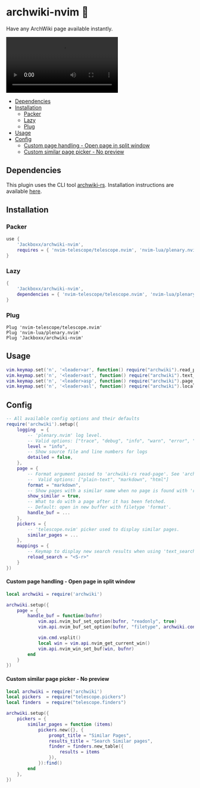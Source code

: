 # archwiki-nvim 📖

Have any ArchWiki page available instantly.

![preview](./preview.mp4)

<!--toc:start-->
- [Dependencies](#dependencies)
- [Installation](#installation)
  - [Packer](#packer)
  - [Lazy](#lazy)
  - [Plug](#plug)
- [Usage](#usage)
- [Config](#config)
  - [Custom page handling - Open page in split window](#custom-page-handling-open-page-in-split-window)
  - [Custom similar page picker - No preview](#custom-similar-page-picker-no-preview)
<!--toc:end-->

## Dependencies

This plugin uses the CLI tool [archwiki-rs](https://gitlab.com/jackboxx/archwiki-rs).
Installation instructions are available [here](https://gitlab.com/jackboxx/archwiki-rs#installation).

## Installation

### Packer

```lua
use {
    'Jackboxx/archwiki-nvim',
    requires = { 'nvim-telescope/telescope.nvim', 'nvim-lua/plenary.nvim' }
}
```

### Lazy

```lua
{
    'Jackboxx/archwiki-nvim',
    dependencies = { 'nvim-telescope/telescope.nvim', 'nvim-lua/plenary.nvim' }
}
```

### Plug

```
Plug 'nvim-telescope/telescope.nvim'
Plug 'nvim-lua/plenary.nvim'
Plug 'Jackboxx/archwiki-nvim'
```

## Usage

```lua
vim.keymap.set('n', '<leader>ar', function() require("archwiki").read_page() end)
vim.keymap.set('n', '<leader>ast', function() require("archwiki").text_search() end)
vim.keymap.set('n', '<leader>asp', function() require("archwiki").page_search() end)
vim.keymap.set('n', '<leader>asl', function() require("archwiki").local_search() end)
```

## Config

```lua
-- All available config options and their defaults
require('archwiki').setup({
    logging  = {
        -- 'plenary.nvim' log level. 
        -- Valid options: ["trace", "debug", "info", "warn", "error", "fatal"]
        level = "info",
        -- Show source file and line numbers for logs 
        detailed = false,
    },
    page = {
        -- Format argument passed to 'archwiki-rs read-page'. See 'archwiki-rs help read-page' for more information
        --  Valid options: ["plain-text", "markdown", "html"]
        format = "markdown",
        -- Show pages with a similar name when no page is found with 'read-page'.
        show_similar = true,
        -- What to do with a page after it has been fetched.
        -- Default: open in new buffer with filetype 'format'.
        handle_buf = ...
    },
    pickers = {
        -- 'telescope.nvim' picker used to display similar pages.
        similar_pages = ...
    },
    mappings = {
        -- Keymap to display new search results when using 'text_search' or 'page_search'.
        reload_search = "<S-r>"
    }
})
```

#### Custom page handling - Open page in split window

```lua
local archwiki = require('archwiki')

archwiki.setup({
    page = {
        handle_buf = function(bufnr)
            vim.api.nvim_buf_set_option(bufnr, "readonly", true)
            vim.api.nvim_buf_set_option(bufnr, "filetype", archwiki.config.page.format)

            vim.cmd.vsplit()
            local win = vim.api.nvim_get_current_win()
            vim.api.nvim_win_set_buf(win, bufnr)
        end
    }
})
```

#### Custom similar page picker - No preview

```lua
local archwiki = require('archwiki')
local pickers  = require("telescope.pickers")
local finders  = require("telescope.finders")

archwiki.setup({
    pickers = {
        similar_pages = function (items) 
            pickers.new({}, {
                prompt_title = "Similar Pages",
                results_title = "Search Similar pages",
                finder = finders.new_table({
                    results = items
                }),
            }):find()
        end
    },
})
```
